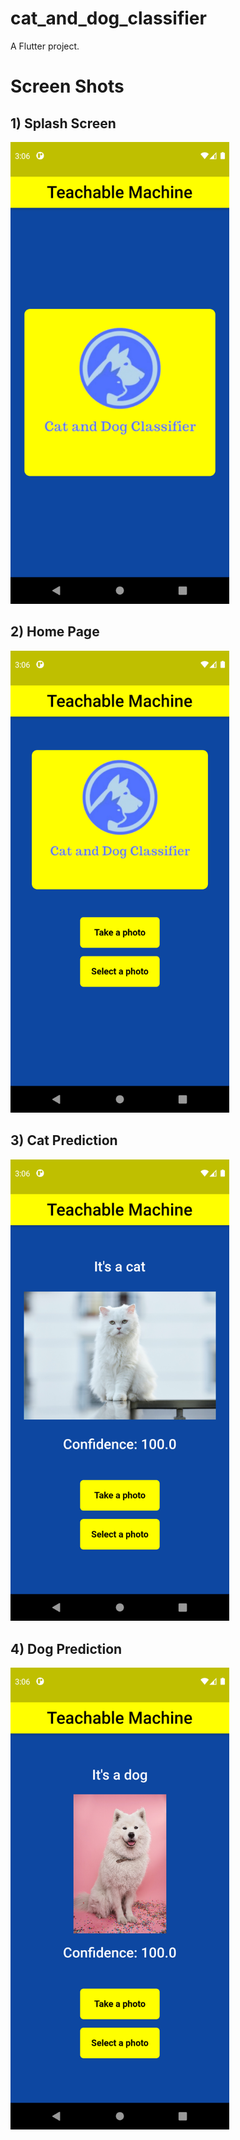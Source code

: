 # cat_and_dog_classifier

A Flutter project.

# Screen Shots

## 1) Splash Screen
<img src="screen_shots/1.png" width="350">

## 2) Home Page
<img src="screen_shots/2.png" width="350">

## 3) Cat Prediction
<img src="screen_shots/3.png" width="350">

## 4) Dog Prediction
<img src="screen_shots/4.png" width="350">

